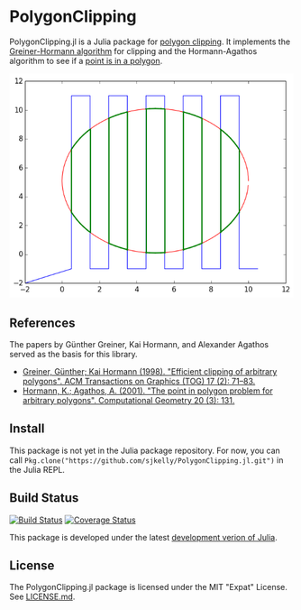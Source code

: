 # PolygonClipping
PolygonClipping.jl is a Julia package for [polygon clipping](https://en.wikipedia.org/wiki/Clipping_%28computer_graphics%29). It implements the [Greiner-Hormann algorithm](https://en.wikipedia.org/wiki/Greiner-Hormann_clipping_algorithm) for clipping and the Hormann-Agathos algorithm to see if a [point is in a polygon](https://en.wikipedia.org/wiki/Point_in_polygon).

![](./img/clip.png)

## References
The papers by Günther Greiner, Kai Hormann, and Alexander Agathos served as the basis for this library.

* [Greiner, Günther; Kai Hormann (1998). "Efficient clipping of arbitrary polygons". ACM Transactions on Graphics (TOG) 17 (2): 71–83.](http://dl.acm.org/citation.cfm?id=274364)
* [Hormann, K.; Agathos, A. (2001). "The point in polygon problem for arbitrary polygons". Computational Geometry 20 (3): 131. ](http://www.sciencedirect.com/science/article/pii/S0925772101000128)


## Install
This package is not yet in the Julia package repository. For now, you can call ```Pkg.clone("https://github.com/sjkelly/PolygonClipping.jl.git")``` in the Julia REPL.

## Build Status
[![Build Status](https://travis-ci.org/sjkelly/PolygonClipping.jl.svg?branch=master)](https://travis-ci.org/sjkelly/PolygonClipping.jl)
[![Coverage Status](https://img.shields.io/coveralls/sjkelly/PolygonClipping.jl.svg)](https://coveralls.io/r/sjkelly/PolygonClipping.jl)

This package is developed under the latest [development verion of Julia](https://github.com/julialang/julia).

## License
The PolygonClipping.jl package is licensed under the MIT "Expat" License. See [LICENSE.md](./LICENSE.md).


